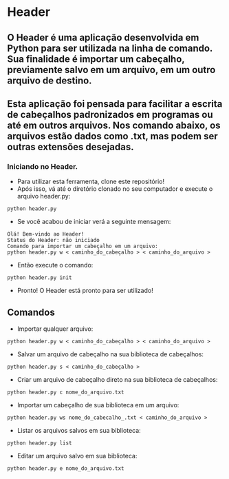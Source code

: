 # Header

## O Header é uma aplicação desenvolvida em Python para ser utilizada na linha de comando. Sua finalidade é importar um cabeçalho, previamente salvo em um arquivo, em um outro arquivo de destino.

## Esta aplicação foi pensada para facilitar a escrita de cabeçalhos padronizados em programas ou até em outros arquivos. Nos comando abaixo, os arquivos estão dados como .txt, mas podem ser outras extensões desejadas.

### Iniciando no Header.
- Para utilizar esta ferramenta, clone este repositório!
- Após isso, vá até o diretório clonado no seu computador e execute o arquivo header.py:
```
python header.py 
```
- Se você acabou de iniciar verá a seguinte mensagem:
```
Olá! Bem-vindo ao Header!
Status do Header: não iniciado
Comando para importar um cabeçalho em um arquivo:
python header.py w < caminho_do_cabeçalho > < caminho_do_arquivo >
```
- Então execute o comando: 
```
python header.py init
```
- Pronto! O Header está pronto para ser utilizado!

## Comandos
- Importar qualquer arquivo:
```
python header.py w < caminho_do_cabeçalho > < caminho_do_arquivo >
```
- Salvar um arquivo de cabeçalho na sua biblioteca de cabeçalhos:
```
python header.py s < caminho_do_cabeçalho >
```
- Criar um arquivo de cabeçalho direto na sua biblioteca de cabeçalhos:
```
python header.py c nome_do_arquivo.txt
```
- Importar um cabeçalho de sua biblioteca em um arquivo:
```
python header.py ws nome_do_cabecalho_.txt < caminho_do_arquivo >
```
- Listar os arquivos salvos em sua biblioteca:
```
python header.py list
```
- Editar um arquivo salvo em sua biblioteca:
```
python header.py e nome_do_arquivo.txt
```
